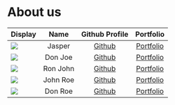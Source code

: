 # About us

Display |   Name   |              Github Profile              | Portfolio 
--------|:--------:|:----------------------------------------:|:---------:
![](https://via.placeholder.com/100.png?text=Photo) |  Jasper  | [Github](https://github.com/quitejasper) | [Portfolio](docs/team/jasper.md)
![](https://via.placeholder.com/100.png?text=Photo) | Don Joe  |      [Github](https://github.com/)       | [Portfolio](docs/team/johndoe.md)
![](https://via.placeholder.com/100.png?text=Photo) | Ron John |      [Github](https://github.com/)       | [Portfolio](docs/team/johndoe.md)
![](https://via.placeholder.com/100.png?text=Photo) | John Roe |      [Github](https://github.com/)       | [Portfolio](docs/team/johndoe.md)
![](https://via.placeholder.com/100.png?text=Photo) | Don Roe  |      [Github](https://github.com/)       | [Portfolio](docs/team/johndoe.md)
